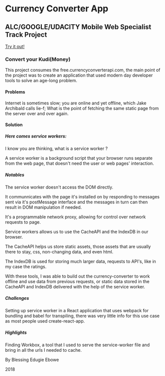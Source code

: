 # Currency Converter App

## ALC/GOOGLE/UDACITY Mobile Web Specialist Track Project

[Try it out!](https://refinedblessing.github.io/udacity-currency-converter/)

### Convert your Kudi(Money)

This project consumes the free.currencyconverterapi.com, the main point of the project was to create an application that used modern day developer tools to solve an age-long problem.

#### Problems
Internet is sometimes slow;
you are online and yet offline, which Jake Archibald calls lie-f;
What is the point of fetching the same static page from the server over and over again.

#### Solution
##### Here comes service workers:

I know you are thinking, what is a service worker ?

A service worker is a background script that your browser runs separate from the web page, that doesn't need the user or web pages' interaction.

##### Notables

The service worker doesn't access the DOM directly.

It communnicates with the page it's installed on by responding to messages sent via it's postMessage interface and the messages in turn can then result in DOM manipulation if needed.

It's a programmable network proxy, allowing for control over network requests to page.

Service workers allows us to use the CacheAPI and the IndexDB in our browser.

The CacheAPI helps us store static assets, those assets that are usually there to stay, css, non-changing data, and even html.

The IndexDB is used for storing much larger data, requests to API's, like in my case the ratings.

With these tools, I was able to build out the currency-converter to work offline and use data from previous requests, or static data stored in the CacheAPI and IndexDB delivered with the help of the service worker.

##### Challenges
Setting up service worker in a React application that uses webpack for bundling and babel for transpiling, there was very little info for this use case as most people used create-react-app.

##### Highlights
Finding Workbox, a tool that I used to serve the service-worker file and bring in all the urls I needed to cache.

By Blessing Edugie Ebowe

2018